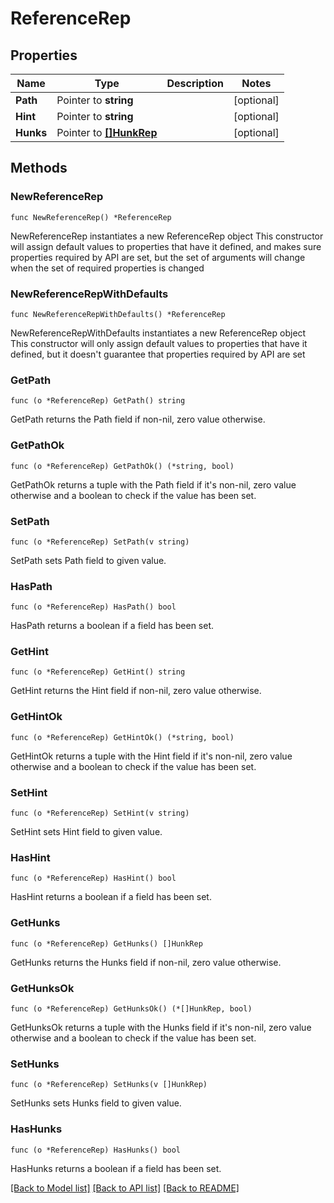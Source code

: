 # ReferenceRep

## Properties

Name | Type | Description | Notes
------------ | ------------- | ------------- | -------------
**Path** | Pointer to **string** |  | [optional] 
**Hint** | Pointer to **string** |  | [optional] 
**Hunks** | Pointer to [**[]HunkRep**](HunkRep.md) |  | [optional] 

## Methods

### NewReferenceRep

`func NewReferenceRep() *ReferenceRep`

NewReferenceRep instantiates a new ReferenceRep object
This constructor will assign default values to properties that have it defined,
and makes sure properties required by API are set, but the set of arguments
will change when the set of required properties is changed

### NewReferenceRepWithDefaults

`func NewReferenceRepWithDefaults() *ReferenceRep`

NewReferenceRepWithDefaults instantiates a new ReferenceRep object
This constructor will only assign default values to properties that have it defined,
but it doesn't guarantee that properties required by API are set

### GetPath

`func (o *ReferenceRep) GetPath() string`

GetPath returns the Path field if non-nil, zero value otherwise.

### GetPathOk

`func (o *ReferenceRep) GetPathOk() (*string, bool)`

GetPathOk returns a tuple with the Path field if it's non-nil, zero value otherwise
and a boolean to check if the value has been set.

### SetPath

`func (o *ReferenceRep) SetPath(v string)`

SetPath sets Path field to given value.

### HasPath

`func (o *ReferenceRep) HasPath() bool`

HasPath returns a boolean if a field has been set.

### GetHint

`func (o *ReferenceRep) GetHint() string`

GetHint returns the Hint field if non-nil, zero value otherwise.

### GetHintOk

`func (o *ReferenceRep) GetHintOk() (*string, bool)`

GetHintOk returns a tuple with the Hint field if it's non-nil, zero value otherwise
and a boolean to check if the value has been set.

### SetHint

`func (o *ReferenceRep) SetHint(v string)`

SetHint sets Hint field to given value.

### HasHint

`func (o *ReferenceRep) HasHint() bool`

HasHint returns a boolean if a field has been set.

### GetHunks

`func (o *ReferenceRep) GetHunks() []HunkRep`

GetHunks returns the Hunks field if non-nil, zero value otherwise.

### GetHunksOk

`func (o *ReferenceRep) GetHunksOk() (*[]HunkRep, bool)`

GetHunksOk returns a tuple with the Hunks field if it's non-nil, zero value otherwise
and a boolean to check if the value has been set.

### SetHunks

`func (o *ReferenceRep) SetHunks(v []HunkRep)`

SetHunks sets Hunks field to given value.

### HasHunks

`func (o *ReferenceRep) HasHunks() bool`

HasHunks returns a boolean if a field has been set.


[[Back to Model list]](../README.md#documentation-for-models) [[Back to API list]](../README.md#documentation-for-api-endpoints) [[Back to README]](../README.md)


